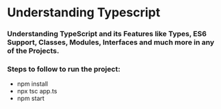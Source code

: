 # Understanding Typescript
### Understanding TypeScript and its Features like Types, ES6 Support, Classes, Modules, Interfaces and much more in any of the Projects.

### Steps to follow to run the project:
- npm install
- npx tsc app.ts
- npm start